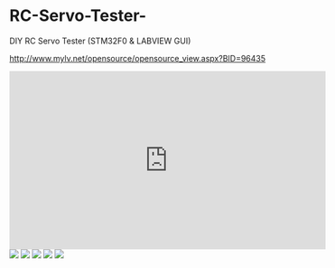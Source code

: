 # RC-Servo-Tester-
DIY RC Servo Tester (STM32F0 &amp; LABVIEW GUI)

http://www.mylv.net/opensource/opensource_view.aspx?BID=96435


<iframe width="560" height="315" src="https://www.youtube.com/embed/h2mnOkbDfCk" frameborder="0" allowfullscreen></iframe>

<img src="https://github.com/mocona05/RC-Servo-Tester-/blob/master/1.png">

<img src="https://github.com/mocona05/RC-Servo-Tester-/blob/master/2.png">

<img src="https://github.com/mocona05/RC-Servo-Tester-/blob/master/3.png">

<img src="https://github.com/mocona05/RC-Servo-Tester-/blob/master/4.png">

<img src="https://github.com/mocona05/RC-Servo-Tester-/blob/master/5.png">


